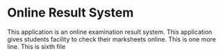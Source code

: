 # Online Result System

This application is an online examination result system. This application gives students facility to check their marksheets online.
This is one more line.
This is sixth file
